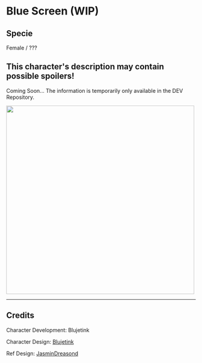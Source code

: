 # Blue Screen (WIP)

## Specie

Female / ???

## This character's description may contain possible spoilers!

Coming Soon...
The information is temporarily only available in the DEV Repository.

<img src="https://ipfs.io/ipfs/QmXZzk3E2kvqnseUFQG4krGh5jQoS6HUP9sEG4q4XeMuUx" height="500">

<hr/>

## Credits

Character Development: Blujetink

Character Design: <a href="https://derpibooru.org/tags/artist-colon-acersiii" target="_blank">Blujetink</a>

Ref Design: <a href="https://derpibooru.org/tags/artist-colon-jasmindreasond" target="_blank">JasminDreasond</a>